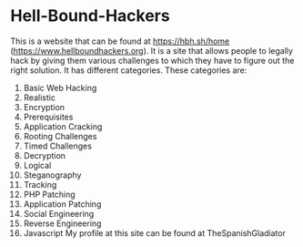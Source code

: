 # Hell-Bound-Hackers
This is a website that can be found at https://hbh.sh/home (https://www.hellboundhackers.org). 
It is a site that allows people to legally hack by giving them various challenges to which they
have to figure out the right solution. It has different categories. These categories are:
1) Basic Web Hacking
2) Realistic
3) Encryption
4) Prerequisites
5) Application Cracking
6) Rooting Challenges
7) Timed Challenges
8) Decryption
9) Logical
10) Steganography
11) Tracking
12) PHP Patching
13) Application Patching
14) Social Engineering
15) Reverse Engineering
16) Javascript
My profile at this site can be found at TheSpanishGladiator
